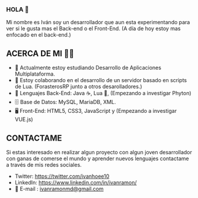 ### HOLA 👋

Mi nombre es Iván soy un desarrollador que aun esta experimentando para ver si le gusta mas el Back-end o el Front-End. (A día de hoy estoy mas enfocado en el back-end.)


## ACERCA DE MI 🙋‍♂️

- 📖 Actualmente estoy estudiando Desarrollo de Aplicaciones Multiplataforma.
- 👯 Estoy colaborando en el desarrollo de un servidor basado en scripts de Lua. (ForasterosRP junto a otros desarolladores.)
- 👾 Lenguajes Back-End: Java ☕️, Lua 🔵, (Empezando a investigar Phyton)
- 🗄 Base de Datos: MySQL, MariaDB, XML.
- 🖥 Front-End: HTML5, CSS3, JavaScript y (Empezando a investigar VUE.js)

## CONTACTAME

Si estas interesado en realizar algun proyecto con algun joven desarrollador con ganas de comerse el mundo y aprender nuevos lenguajes contactame a través de mis redes sociales.

  - Twitter: https://twitter.com/ivanhoee10
  - LinkedIn: https://www.linkedin.com/in/ivanramon/
  - 📩 E-mail : ivanramonmd@gmail.com

